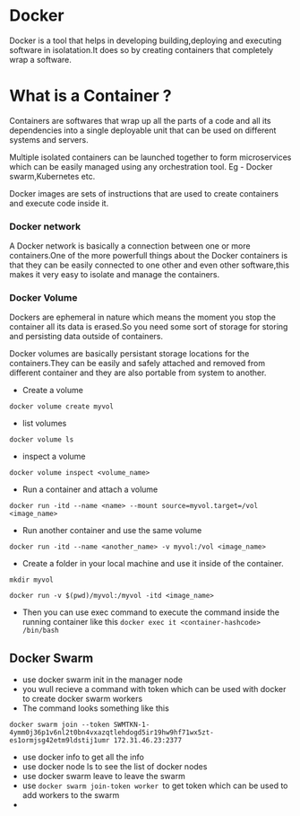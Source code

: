 # Docker 
Docker is a tool that helps in developing building,deploying and executing software in isolatation.It does so by creating containers that completely wrap a  software.

# What is a Container ?

Containers are softwares that wrap up all the parts of a code and all its dependencies into a single deployable unit that can be used on different systems and servers.

Multiple isolated containers can be launched together to form microservices which can be easily managed using any orchestration tool. 
Eg - Docker swarm,Kubernetes etc.

Docker images are sets of instructions that are used to create containers and execute code inside it.

### Docker network 

A Docker network is basically a connection between one or more containers.One of the more powerfull things about the Docker containers is that they can be easily connected to one other and even other software,this makes it very easy to isolate and manage the containers.

### Docker Volume

Dockers are ephemeral in nature which means the moment you stop the container all its data is erased.So you need some sort of storage for 
storing and persisting data outside of containers.

Docker volumes are basically persistant storage locations for the containers.They can be easily and safely attached  and removed from different container and they are also portable from system to another.

- Create a volume

```
docker volume create myvol

```

- list volumes

```
docker volume ls
```
- inspect a volume

```
docker volume inspect <volume_name>

```

- Run a container and attach a volume

```
docker run -itd --name <name> --mount source=myvol.target=/vol <image_name>

```

- Run another container and use the same volume

```
docker run -itd --name <another_name> -v myvol:/vol <image_name>

```

- Create a folder in your local machine and use it inside of the container.

```
mkdir myvol

docker run -v $(pwd)/myvol:/myvol -itd <image_name>

```

- Then you can use exec command to execute the command inside the running container like this `docker exec it <container-hashcode> /bin/bash`



## Docker Swarm

- use docker swarm init in the manager node 
- you wull recieve a command with token which can be used with docker to create docker swarm workers
- The command looks something like this 

```
docker swarm join --token SWMTKN-1-4ymm0j36p1v6nl2t0bn4vxazqtlehdogd5ir19hw9hf71wx5zt-es1ormjsg42etm9ldstij1umr 172.31.46.23:2377
```

- use docker info to get all the info
- use docker node ls to see the list of docker nodes
- use docker swarm leave to leave the swarm
- use  `docker swarm join-token worker `to get token which can be used to add workers to the swarm
- 

